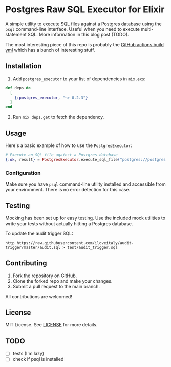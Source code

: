 # Postgres Raw SQL Executor for Elixir

A simple utility to execute SQL files against a Postgres database using the `psql` command-line interface. Useful when you need to execute multi-statement SQL. More information in this blog post (TODO).

The most interesting piece of this repo is probably the [GitHub actions build yml](.github/workflows/build_and_publish.yml) which has a bunch of interesting stuff.

## Installation

1. Add `postgres_executor` to your list of dependencies in `mix.exs`:

```elixir
def deps do
  [
    {:postgres_executor, "~> 0.2.3"}
  ]
end
```

2. Run `mix deps.get` to fetch the dependency.

## Usage

Here's a basic example of how to use the `PostgresExecutor`:

```elixir
# Execute an SQL file against a Postgres database
{:ok, result} = PostgresExecutor.execute_sql_file("postgres://postgres:postgres@localhost:5432/mydb", "priv/path_to_file.sql")
```

### Configuration

Make sure you have `psql` command-line utility installed and accessible from your environment. There is no error detection for this case.

## Testing

Mocking has been set up for easy testing. Use the included mock utilities to write your tests without actually hitting a Postgres database.

To update the audit trigger SQL:

```shell
http https://raw.githubusercontent.com/iloveitaly/audit-trigger/master/audit.sql > test/audit_trigger.sql
```

## Contributing

1. Fork the repository on GitHub.
2. Clone the forked repo and make your changes.
3. Submit a pull request to the main branch.

All contributions are welcomed!

## License

MIT License. See [LICENSE](LICENSE) for more details.

## TODO

- [ ] tests (I'm lazy)
- [ ] check if psql is installed